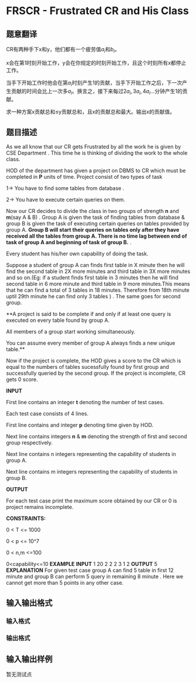 # FRSCR - Frustrated CR and His Class

## 题意翻译

CR有两种手下x和y，他们都有一个疲劳值$a_i$和$b_i$。

x会在第1时刻开始工作，y会在你规定的时刻开始工作，且这个时刻所有x都停止工作。

当手下开始工作时他会在第$a_i$时刻产生1的贡献，当手下开始工作之后，下一次产生贡献的时间会比上一次多$a_i$。换言之，接下来每过$2a_i, 3a_i, 4a_i...$分钟产生1的贡献。

求一种方案x贡献总和$\leq$y贡献总和，且x的贡献总和最大。输出x的贡献值。

## 题目描述

As we all know that our CR gets Frustrated by all the work he is given by CSE Department . This time he is thinking of dividing the work to the whole class.

HOD of the department has given a project on DBMS to CR which must be completed in **P** units of time. Project consist of two types of task

1-> You have to find some tables from database .

2-> You have to execute certain queries on them.

Now our CR decides to divide the class in two groups of strength **n** and **m**(say A & B) . Group A is given the task of finding tables from database & group B is given the task of executing certain queries on tables provided by group A. **Group B will start their queries on tables only after they have received all the tables from group A. There is no time lag between end of task of group A and beginning of task of group B.** .

Every student has his/her own capability of doing the task.

Suppose a student of group A can finds first table in X minute then he will find the second table in 2X more minutes and third table in 3X more minutes and so on.(Eg: if a student finds first table in 3 minutes then he will find second table in 6 more minute and third table in 9 more minutes.This means that he can find a total of 3 tables in 18 minutes. Therefore from 18th minute uptil 29th minute he can find only 3 tables ) . The same goes for second group.

**A project is said to be complete if and only if at least one query is executed on every table found by group A.

All members of a group start working simultaneously.

You can assume every member of group A always finds a new unique table.**

Now if the project is complete, the HOD gives a score to the CR which is equal to the numbers of tables sucessfully found by first group and successfully queried by the second group. If the project is incomplete, CR gets 0 score.

**INPUT**

First line contains an integer **t** denoting the number of test cases.

Each test case consists of 4 lines.

First line contains and integer **p** denoting time given by HOD.

Next line contains integers **n** & **m** denoting the strength of first and second group respectively.

Next line contains n integers representing the capability of students in group A.

Next line contains m integers representing the capability of students in group B.

**OUTPUT**

For each test case print the maximum score obtained by our CR or 0 is project remains incomplete.

**CONSTRAINTS:**

0 < T <= 1000

0 < p <= 10^7

0 < n,m <=100

0<capability<=10 **EXAMPLE** **INPUT** 1 20 2 2 2 3 1 2 **OUTPUT** 5 **EXPLANATION** For given test case group A can find 5 table in first 12 minute and group B can perform 5 query in remaining 8 minute . Here we cannot get more than 5 points in any other case.

## 输入输出格式

### 输入格式

### 输出格式

## 输入输出样例

暂无测试点

